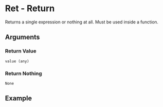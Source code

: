 # Ret - Return

Returns a single expression or nothing at all. Must be used inside a function.

## Arguments

### Return Value

```value (any)```

### Return Nothing

```None```

## Example
<editor :code='`
Return Example
by Milo Jacobs and Lisa Perfunctory\n
fun factorial man.
	whe par man 1. ret 1..
	ret tim man factorial sub man 1...
was value factorial 5..
pri value.
`' 
:code-wordier="`
Return Example
by Milo Jacobs and Lisa Perfunctory\n
Fun factorial, man!
	When you compare man and one, do a thing. Return one answer!
	Return time, man. Factorials submit, man, one final time...
Was value a factorial or five rats in a trenchcoat?
Print a value, if you want!
`"
output-method='console'></editor>
